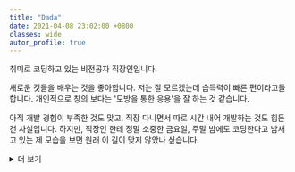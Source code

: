 ```yaml
---
title: "Dada"
date: 2021-04-08 23:02:00 +0800
classes: wide
autor_profile: true
---
```


취미로 코딩하고 있는 비전공자 직장인입니다.

새로운 것들을 배우는 것을 좋아합니다. 저는 잘 모르겠는데 습득력이 빠른 편이라고들 합니다. 개인적으로 창의 보다는 '모방을 통한 응용'을 잘 하는 것 같습니다.

아직 개발 경험이 부족한 것도 맞고, 직장 다니면서 따로 시간 내어 개발하는 것도 힘든 건 사실입니다. 하지만, 직장인 한테 정말 소중한 금요일, 주말 밤에도 코딩한다고 밤새고 있는 제 모습을 보면 원래 이 길이 맞지 않았나 싶습니다.


<details>
  <summary>더 보기</summary>

## 학력

- 졸) 서울과학고등학교 (2008 ~ 2011)
- 졸) 서울대학교 (2011 ~ 2017) 자유전공학부(화학생물공학, 경영학 전공)

## 경력

- 현) 삼성SDI BMS개발그룹 (2020~)
- 삼성SDI 셀개발그룹 (2017~2020)

  원래는 화학공학 전공을 살려 자동차 전지를 개발하는 업무로 입사했습니다. 3년 차에 '전지 설계 시스템'을 구축하는 시스템 개발 PM 비슷한 업무를 했습니다. 사실 그 때 외부 개발자들이 조금 답답해서, 직접 개발 하고 싶다는 생각을 했고, 5년차에 현재의 BMS(Battery Management System) 개발 그룹으로 업무 변경하여 MATLAB & Simulink로 알고리즘 모델링을 하고 있습니다.

## Project & Tech Stack

- [LOLHUB](https://lazyduo.github.io/tech/lolhub/) FE/BE

- Python, Django, C/C++
## 취미

- 게임 

장르 불문 게임 좋아합니다. Playstation, Nintendo Switch, XBOX, PC 모두 합니다. 한 때 게임 채널 [Youtube](https://www.youtube.com/channel/UC7rDtbNgtzHEV6Qos1w0ZKw)도 운영했었습니다. 
## Motto

>**쓸데 없는 경험은 없다.**

Connecting the Dots. 스티브 잡스가 했던 이 문구가 영향을 줘서 제 삶이 바뀐거는 아니고, 이것저것 하면서 살다보니 실제로 이 말대로 되고 있어서 기억에 남는 말입니다.

당장 실용성이 없거나 '쓸데 없다고' 생각할지도 모르는 일들이 나중에 결국은 제 강점이 되고 능력이 되어 있었습니다.

고등학교 때 연예인 움짤, 바탕화면 만든다고 포토샵을 독학하고 GTQ 포토샵 1급 자격증을 취득했습니다. 이 경험이 대학교 때 ppt자료를 만드는데 쓰이고, 밴드 동아리 포스터를 만드는데 쓰이고, 유튜브 썸네일을 만드는데도 쓰였습니다. 첫 프로젝트에서도 이 경험을 살려 Thumbnail Generator를 만들게 되었습니다.

크래프트 맥주 불모지인 시절에 맥주 배워보겠다고, 학기 중에 이태원까지 가서 '사계'라는 펍에서 아르바이트를 했습니다. 미수입 맥주도 마시고, 홈 브류잉도 하고, 이전까지 제 주변에서는 볼 수 없었던 다양한 사람들과 어울릴 수 있었습니다. 최근에는 크래프트 맥주를 편의점에서도 볼 수 있는 시대가 왔고, 제가 어울렸던 사람들이 양조사로서 출시하는 국내 맥주들이 마트 등에 들어와 있는 것들을 보면, 한국의 크래프트 맥주 태동기에 함께 했었다는 사실이 뿌듯합니다. 이 경험 또한제 경험 중에 하나의 'dot'이 되어 분명 또 새로운 dot과 연결해 줄 거라고 생각합니다.

새로운 경험은 언제나 환영 입니다. 다 저의 'dot'들이 되어 제 자산이 될 것을 알기 때문입니다.

## 프로그래밍 입문 과정

- `<html><head><body>`
  네, 초등학교 때 '입문' 하긴 했습니다.

- 고등학교 때 학교 수업으로 C++인지 C인지 기억도 안나는거 문법만 배웠습니다. if, for가 뭔지 아는 정도 였습니다.

- 20년도 초가을 부터 이대로는 안되겠다 싶어 갑자기 python을 배웠습니다. 코드아카데미로 기본 문법 배우고, 프로그래머스에서 문제 조금씩 풀어 봤습니다.

- 20년도 9월 친구와 python project를 시작으로, 2020년 12월 SW개발그룹으로 업무 변경에 이어 단기간 삼성 SW 검정 Advanced 등급 취득으로 현재도 계속 개발자로서 커리어를 쌓기 위해 노력 중입니다.

</details>

<!-- ```python
from universe import human
import datetime

class Dada:
  def __init__(self, **kwargs):
    self.name, self.year, self.sex = human.birth('Dada Ahn', 1992, 'M')
    self.weight = 4.2 # kg
    self.place = 'Seoul, Korea'
    self.talent = kwargs.get('DNAfromParent', None)
    self.skill = ['cry']
    return
    
  def aging(self, year): 
    age = time.year - self.year
    
    if age < 8 :
      print('Just Child..')
      return
    elif age < 20 :
      self.learn('chemistry')
      
      
    


if __name__ == '__main__':
  dada = Dada()
  time = datetime.datetime.now()
  while (1):
    dada.aging(time.year)

``` -->
